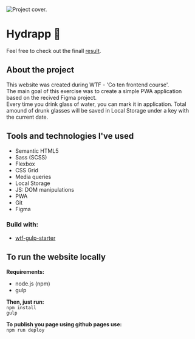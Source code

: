![Project cover.](https://mateuszkornecki.github.io/hydrapp-PWA/assets/img/cover.png "Project cover")

# Hydrapp 🥤️
Feel free to check out the finall [result](https://mateuszkornecki.github.io/hydrapp-PWA/).

## About the project 
This website was created during WTF - 'Co ten frontend course'. <br> 
The main goal of this exercise was to create a simple PWA application based on the recived Figma project. <br>
Every time you drink glass of water, you can mark it in application.
Total amound of drunk glasses will be saved in Local Storage under a key with the current date.

## Tools and technologies I've used 
- Semantic HTML5
- Sass (SCSS)
- Flexbox
- CSS Grid
- Media queries
- Local Storage
- JS: DOM manipulations
- PWA
- Git
- Figma

### Build with: 
- [wtf-gulp-starter](https://github.com/maciejkorsan/wtf-gulp-starter)

## To run the website locally

 **Requirements:**
 - node.js (npm)
 - gulp <br>
 
 **Then, just run:** <br>
`npm install`<br>
`gulp`

**To publish you page using github pages use:**<br>
`npm run deploy`<br>

[bullet]: https://mateuszkornecki.github.io/assets/img/bullet.svg "test"
